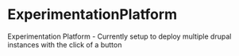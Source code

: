 # ExperimentationPlatform
Experimentation Platform - Currently setup to deploy multiple drupal instances with the click of a button
